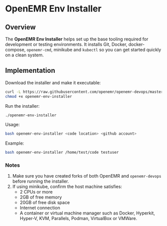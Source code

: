 # OpenEMR Env Installer

## Overview
The **OpenEMR Env Installer** helps set up the base tooling required for development or testing environments. It installs Git, Docker, docker-compose, `openemr-cmd`, minikube and `kubectl` so you can get started quickly on a clean system.

## Implementation
Download the installer and make it executable:

```bash
curl -L https://raw.githubusercontent.com/openemr/openemr-devops/master/utilities/openemr-env-installer/openemr-env-installer > openemr-env-installer
chmod +x openemr-env-installer
```

Run the installer:

```bash
./openemr-env-installer
```

Usage:

```bash
bash openemr-env-installer <code location> <github account>
```

Example:

```bash
bash openemr-env-installer /home/test/code testuser
```

### Notes
1. Make sure you have created forks of both OpenEMR and `openemr-devops` before running the installer.
2. If using minikube, confirm the host machine satisfies:
   * 2 CPUs or more
   * 2GB of free memory
   * 20GB of free disk space
   * Internet connection
   * A container or virtual machine manager such as Docker, Hyperkit, Hyper-V, KVM, Parallels, Podman, VirtualBox or VMWare.
